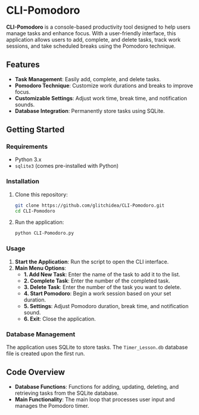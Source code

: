 # CLI-Pomodoro

**CLI-Pomodoro** is a console-based productivity tool designed to help users manage tasks and enhance focus. With a user-friendly interface, this application allows users to add, complete, and delete tasks, track work sessions, and take scheduled breaks using the Pomodoro technique.

## Features

- **Task Management**: Easily add, complete, and delete tasks.
- **Pomodoro Technique**: Customize work durations and breaks to improve focus.
- **Customizable Settings**: Adjust work time, break time, and notification sounds.
- **Database Integration**: Permanently store tasks using SQLite.

## Getting Started

### Requirements

- Python 3.x
- `sqlite3` (comes pre-installed with Python)

### Installation

1. Clone this repository:
   ```bash
   git clone https://github.com/glitchidea/CLI-Pomodoro.git
   cd CLI-Pomodoro
   ```

2. Run the application:
   ```bash
   python CLI-Pomodoro.py
   ```

### Usage

1. **Start the Application**: Run the script to open the CLI interface.
2. **Main Menu Options**:
   - **1. Add New Task**: Enter the name of the task to add it to the list.
   - **2. Complete Task**: Enter the number of the completed task.
   - **3. Delete Task**: Enter the number of the task you want to delete.
   - **4. Start Pomodoro**: Begin a work session based on your set duration.
   - **5. Settings**: Adjust Pomodoro duration, break time, and notification sound.
   - **6. Exit**: Close the application.

### Database Management

The application uses SQLite to store tasks. The `Timer_Lesson.db` database file is created upon the first run.

## Code Overview

- **Database Functions**: Functions for adding, updating, deleting, and retrieving tasks from the SQLite database.
- **Main Functionality**: The main loop that processes user input and manages the Pomodoro timer.
